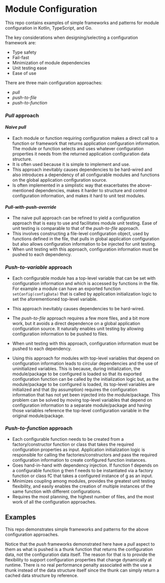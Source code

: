 # Module Configuration

This repo contains examples of simple frameworks and patterns for module configuration in Kotlin, TypeScript, and Go.

The key considerations when designing/selecting a configuration framework are:
- Type safety
- Fail-fast
- Minimization of module dependencies
- Unit testing ease
- Ease of use

There are three main configuration approaches:
- *pull*
- *push-to-file*
- *push-to-function*

### _Pull_ approach

#### *Naive pull*

- Each module or function requiring configuration makes a direct call to a function or framework that returns application configuration information. The module or function selects and uses whatever configuration properties it needs from the returned application configuration data structure.
- It is often used because it is simple to implement and use.
- This approach inevitably causes dependencies to be hard-wired and also introduces a dependency of all configurable modules and functions on the global application configuration source.
- Is often implemented in a simplistic way that exacerbates the above-mentioned dependencies, makes it harder to structure and control configuration information, and makes it hard to unit test modules.

#### *Pull-with-push-override*

- The naive pull approach can be refined to yield a configuration approach that is easy to use and facilitates module unit testing. Ease of unit testing is comparable to that of the *push-to-file* approach.
- This involves constructing a file-level configuration object, used by functions defined in the file, that pulls in global application configuration but also allows configuration information to be injected for unit testing.
- When unit testing with this approach, configuration information must be pushed to each dependency. 

### *Push-to-variable* approach

- Each configurable module has a top-level variable that can be set with configuration information and which is accessed by functions in the file. For example a module can have an exported function `setConfig(configData)` that is called by application initialization logic to set the aforementioned top-level variable.
- This approach inevitably causes dependencies to be hard-wired.
- The *push-to-file* approach requires a few more files, and a bit more work, but it avoids a direct dependence on a global application configuration source. It naturally enables unit testing by allowing configuration information to be pushed to files. 
- When unit testing with this approach, configuration information must be pushed to each dependency. 

- Using this approach for modules with top-level variables that depend on configuration information leads to circular dependencies and the use of uninitialized variables. This is because, during initialization, the module/package to be configured is loaded so that its exported configuration function can be called by the initialization logic but, as the module/package to be configured is loaded, its top-level variables are initialized and that (by assumption) requires the configuration information that has not yet been injected into the module/package. This problem can be solved by moving top-level variables that depend on configuration information to a separate module/package and having those variables reference the top-level configuration variable in the original module/package.

### **_Push-to-function_** approach

- Each configurable function needs to be created from a factory/constructor function or class that takes the required configuration properties as input. Application initialization logic is responsible for calling the factories/constructors and pass the required configuration information to create configured function instances.
- Goes hand-in-hand with dependency injection. If function f depends on a configurable function g then f needs to be instantiated via a factory function or class fC that takes a configured instance of g as an input.
- Minimizes coupling among modules, provides the greatest unit testing flexibility, and easily enables the creation of multiple instances of the same function with different configurations.
- Requires the most planning, the highest number of files, and the most work of all the configuration approaches.

## Examples

This repo demonstrates simple frameworks and patterns for the above configuration approaches.

Notice that the _push_ frameworks demonstrated here have a _pull_ aspect to them as what is pushed is a thunk function that returns the configuration data, not the configuration data itself. The reason for that is to provide the flexibility to support configuration properties that change dynamically at runtime. There is no real performance penalty associated with the use a thunk instead of the data structure itself since the thunk can simply return a cached data structure by reference.
